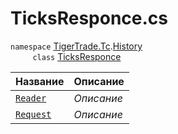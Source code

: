 
# TicksResponce.cs
`namespace` [TigerTrade.Tc](../../../TigerTrade.Tc.md).[History](../../../TigerTrade.Tc/History.md)  
&nbsp;&nbsp;&nbsp;&nbsp;&nbsp;&nbsp;&nbsp;&nbsp;&nbsp;`class` [TicksResponce](../TicksResponce.cs.md)

| Название | Описание |
| --- | --- |
| [`Reader`](./Свойства/Reader.md) | *Описание* |
| [`Request`](./Свойства/Request.md) | *Описание* |
